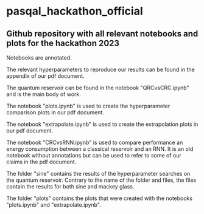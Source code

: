 # pasqal_hackathon_official
## Github repository with all relevant notebooks and plots for the hackathon 2023

Notebooks are annotated.

The relevant hyperparameters to reproduce our results can be found in the appendix of our pdf document.

The quantum reservoir can be found in the notebook "QRCvsCRC.ipynb" and is the main body of work.

The notebook "plots.ipynb" is used to create the hyperparameter comparison plots in our pdf document. 

The notebook "extrapolate.ipynb" is used to create the extrapolation plots in our pdf document.

The notebook "CRCvsRNN.ipynb" is used to compare performance an energy consumption between a classical reservoir and an RNN. It is an old notebook without annotations but can be used to refer to some of our claims in the pdf document.

The folder "sine" contains the results of the hyperparameter searches on the quantum reservoir. Contrary to the name of the folder and files, the files contain the results for both sine and mackey glass.

The folder "plots" contains the plots that were created with the notebooks "plots.ipynb" and "extrapolate.ipynb".

